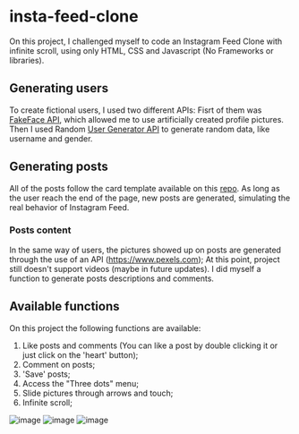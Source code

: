 # insta-feed-clone
On this project, I challenged myself to code an Instagram Feed Clone with infinite scroll, using only HTML, CSS and Javascript (No Frameworks or libraries).


## Generating users
To create fictional users, I used two different APIs:
Fisrt of them was [FakeFace API](http://fakeface.rest/), which allowed me to use artificially created profile pictures.
Then I used Random [User Generator API](https://randomuser.me/) to generate random data, like username and gender.


## Generating posts
All of the posts follow the card template available on this [repo](https://github.com/sameoldcarlos/instagram-card-clone).
As long as the user reach the end of the page, new posts are generated, simulating the real behavior of Instagram Feed.

### Posts content
In the same way of users, the pictures showed up on posts are generated through the use of an API (https://www.pexels.com);
At this point, project still doesn't support videos (maybe in future updates).
I did myself a function to generate posts descriptions and comments.

## Available functions
On this project the following functions are available:
1. Like posts and comments (You can like a post by double clicking it or just click on the 'heart' button);
2. Comment on posts;
3. 'Save' posts;
4. Access the "Three dots" menu;
5. Slide pictures through arrows and touch;
6. Infinite scroll;

![image](https://user-images.githubusercontent.com/7574584/134113009-411a1a2e-44a9-466d-8928-a2df1f68029c.png) ![image](https://user-images.githubusercontent.com/7574584/134112745-0661636f-6a18-4ffa-9c9d-5830d7902435.png) ![image](https://user-images.githubusercontent.com/7574584/134112797-878198ae-4472-4349-ba2a-7e54a1027edb.png)
